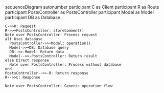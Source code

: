 sequenceDiagram
    autonumber
    participant C as Client
    participant R as Route
    participant PostsController as PostsController
    participant Model as Model
    participant DB as Database
    
    C->>R: Request
    R->>+PostsController: storeComment()
    Note over PostsController: Process request
    alt Uses database
      PostsController->>+Model: operation()
      Model->>+DB: Database query
      DB-->>-Model: Return data
      Model-->>-PostsController: Return result
    else Direct response
      Note over PostsController: Process without database
    end
    PostsController-->>-R: Return response
    R-->>C: Response
    
    Note over PostsController: Generic operation flow
  